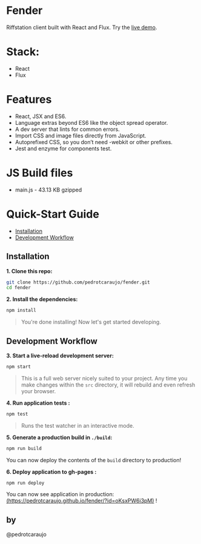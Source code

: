# Fender

Riffstation client built with React and Flux. Try the [live demo](https://pedrotcaraujo.github.io/fender/?id=oKsxPW6i3pM).

# Stack:
  - React
  - Flux

# Features
  - React, JSX and ES6.
  - Language extras beyond ES6 like the object spread operator.
  - A dev server that lints for common errors.
  - Import CSS and image files directly from JavaScript.
  - Autoprefixed CSS, so you don’t need -webkit or other prefixes.
  - Jest and enzyme for components test.

# JS Build files
 - main.js - 43.13 KB gzipped

# Quick-Start Guide

- [Installation](#installation)
- [Development Workflow](#development-workflow)

## Installation

**1. Clone this repo:**

```sh
git clone https://github.com/pedrotcaraujo/fender.git
cd fender
```


**2. Install the dependencies:**

```sh
npm install
```

> You're done installing! Now let's get started developing.



## Development Workflow


**3. Start a live-reload development server:**

```sh
npm start
```

> This is a full web server nicely suited to your project. Any time you make changes within the `src` directory, it will rebuild and even refresh your browser.

**4. Run application tests :**

```sh
npm test
```

> Runs the test watcher in an interactive mode.

**5. Generate a production build in `./build`:**

```sh
npm run build
```

You can now deploy the contents of the `build` directory to production!

**6. Deploy application to gh-pages :**

```sh
npm run deploy
```

You can now see application in production: [(https://pedrotcaraujo.github.io/fender/?id=oKsxPW6i3pM)](https://pedrotcaraujo.github.io/fender/?id=oKsxPW6i3pM)  !

## by

@pedrotcaraujo